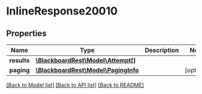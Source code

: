 # InlineResponse20010

## Properties
Name | Type | Description | Notes
------------ | ------------- | ------------- | -------------
**results** | [**\BlackboardRest\Model\Attempt[]**](Attempt.md) |  | 
**paging** | [**\BlackboardRest\Model\PagingInfo**](PagingInfo.md) |  | [optional] 

[[Back to Model list]](../README.md#documentation-for-models) [[Back to API list]](../README.md#documentation-for-api-endpoints) [[Back to README]](../README.md)


